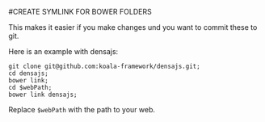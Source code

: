 #CREATE SYMLINK FOR BOWER FOLDERS

This makes it easier if you make changes und you want to commit these to git.

Here is an example with densajs:

    git clone git@github.com:koala-framework/densajs.git;
    cd densajs;
    bower link;
    cd $webPath;
    bower link densajs;


Replace `$webPath` with the path to your web.